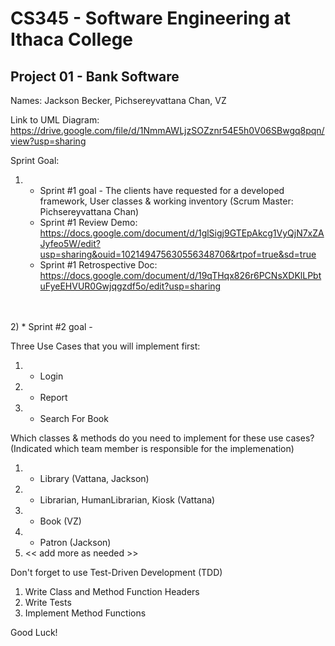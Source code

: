 # CS345 - Software Engineering at Ithaca College
## Project 01 - Bank Software

Names:
Jackson Becker, Pichsereyvattana Chan, VZ



Link to UML Diagram: https://drive.google.com/file/d/1NmmAWLjzSOZznr54E5h0V06SBwgq8pqn/view?usp=sharing

Sprint Goal:
1) * Sprint #1 goal - The clients have requested for a developed framework, User classes & working inventory (Scrum Master: Pichsereyvattana Chan) <br>
   * Sprint #1 Review Demo: https://docs.google.com/document/d/1glSigj9GTEpAkcg1VyQjN7xZAJyfeo5W/edit?usp=sharing&ouid=102149475630556348706&rtpof=true&sd=true <br>
   * Sprint #1 Retrospective Doc: https://docs.google.com/document/d/19qTHqx826r6PCNsXDKlLPbtuFyeEHVUR0Gwjqgzdf5o/edit?usp=sharing <br>
<br>
<br>
2) * Sprint #2 goal - 


Three Use Cases that you will implement first:
1. - Login 
2. - Report
3. - Search For Book

Which classes & methods do you need to implement for these use cases?
(Indicated which team member is responsible for the implemenation)
1. - Library (Vattana, Jackson)
2. - Librarian, HumanLibrarian, Kiosk (Vattana)
3. - Book (VZ)
4. - Patron (Jackson)
5. << add more as needed >>

Don't forget to use Test-Driven Development (TDD)
1. Write Class and Method Function Headers
2. Write Tests
3. Implement Method Functions

Good Luck!

